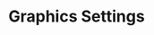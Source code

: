 ---
---

<script setup>
import VariableList from '../../components/VariableList.vue'
</script>

# Graphics Settings

<VariableList group-name="graphics" />

